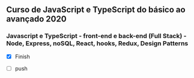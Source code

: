 ## Curso de JavaScript e TypeScript do básico ao avançado 2020

### Javascript e TypeScript - front-end e back-end (Full Stack) - Node, Express, noSQL, React, hooks, Redux, Design Patterns
 

- [x] Finish
- [ ] push



